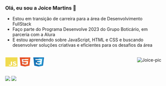 ### Olá, eu sou a Joice Martins 👋

- Estou em transição de carreira para a área de Desenvolvimento FullStack
- Faço parte do Programa Desenvolve 2023 do Grupo Boticário, em parceria com a Alura 
- E estou aprendendo sobre JavaScript, HTML e CSS e buscando desenvolver soluções criativas e eficientes para os desafios da área

<!-- <div>
<a href="https://github.com/joicescripts/convoychat">
  <img height="150cm" align="center" src="https://github-readme-stats.vercel.app/api/top-langs/?username=joicescripts&layout=compact&theme=dark" />
</a>
</div> -->

<div style="display: inline_block"><br>
  <img align="center" alt="Js" height="30" width="40" src="https://raw.githubusercontent.com/devicons/devicon/master/icons/javascript/javascript-plain.svg">
  <img align="center" alt="HTML" height="30" width="40" src="https://raw.githubusercontent.com/devicons/devicon/master/icons/html5/html5-original.svg">
  <img align="center" alt="CSS" height="30" width="40" src="https://raw.githubusercontent.com/devicons/devicon/master/icons/css3/css3-original.svg">
  <img align="right" alt="Joice-pic" height="180" src="https://cdn.discordapp.com/attachments/1102403898737688708/1102404033844617297/photo_2021-12-23_21-50-33.jpg">
</div>

##

<div>
<a href="mailto:joicemartins.dev@gmail.com" target="_blank"><img src="https://img.shields.io/badge/Gmail-D14836?style=for-the-badge&logo=gmail&logoColor=white"></a>
<a href="https://www.linkedin.com/in/joice-martins/" target="_blank"><img src="https://img.shields.io/badge/LinkedIn-0077B5?style=for-the-badge&logo=linkedin&logoColor=white"></a>
</div>

